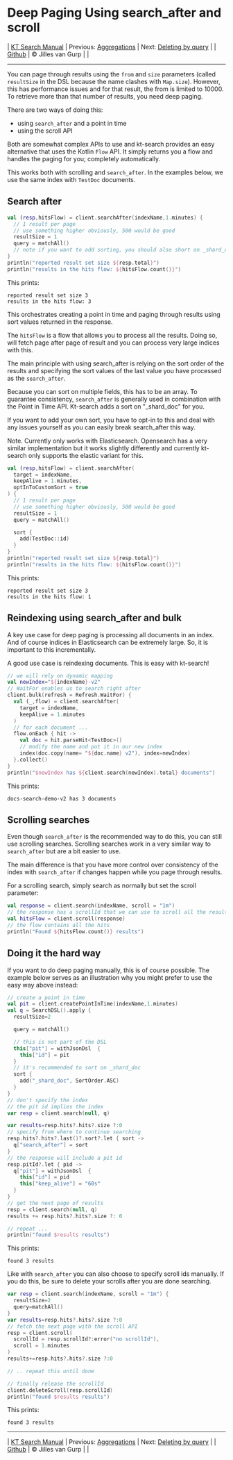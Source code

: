 # Deep Paging Using search_after and scroll 

| [KT Search Manual](README.md) | Previous: [Aggregations](Aggregations.md) | Next: [Deleting by query](DeleteByQuery.md) |
| [Github](https://github.com/jillesvangurp/kt-search) | &copy; Jilles van Gurp |  |

---                

You can page through results using the `from` and `size` parameters (called `resultSize` in the DSL because
the name clashes with `Map.size`). However, this has performance issues and for that result, the from is 
limited to 10000. To retrieve more than that number of results, you need deep paging.

There are two ways of doing this:

- using `search_after` and a point in time
- using the scroll API

Both are somewhat complex APIs to use and kt-search provides an easy alternative that uses
the Kotlin `Flow` API. It simply returns you a flow and handles the paging for you; completely automatically.

This works both with scrolling and `search_after`. In the examples below, we use the same index 
with `TestDoc` documents.

## Search after

```kotlin
val (resp,hitsFlow) = client.searchAfter(indexName,1.minutes) {
  // 1 result per page
  // use something higher obviously, 500 would be good
  resultSize = 1
  query = matchAll()
  // note if you want to add sorting, you should also short on _shard_doc
}
println("reported result set size ${resp.total}")
println("results in the hits flow: ${hitsFlow.count()}")
```

This prints:
 
```
reported result set size 3
results in the hits flow: 3

```

This orchestrates creating a point in time and paging through results using 
sort values returned in the response.

The `hitsFlow` is a flow that allows you to process all the results. Doing so, will 
fetch page after page of result and you can process very large indices with this.                                 

The main principle with using search_after is relying on the sort order of the results and specifying
the sort values of the last value you have processed as the `search_after`.

Because you can sort on multiple fields, this has to be an array. To guarantee consistency, `search_after`
is generally used in combination with the Point in Time API. Kt-search adds a sort on "_shard_doc" for you.

If you want to add your own sort, you have to opt-in to this and deal with any issues yourself as you can
easily break search_after this way.

Note. Currently only works with Elasticsearch. Opensearch has a very similar implementation but it works 
slightly differently and currently kt-search only supports the elastic variant for this.

```kotlin
val (resp,hitsFlow) = client.searchAfter(
  target = indexName,
  keepAlive = 1.minutes,
  optInToCustomSort = true
) {
  // 1 result per page
  // use something higher obviously, 500 would be good
  resultSize = 1
  query = matchAll()

  sort {
    add(TestDoc::id)
  }
}
println("reported result set size ${resp.total}")
println("results in the hits flow: ${hitsFlow.count()}")
```

This prints:
 
```
reported result set size 3
results in the hits flow: 1

```

## Reindexing using search_after and bulk

A key use case for deep paging is processing all documents in an index.
And of course indices in Elasticsearch can be extremely large. So, it is
important to this incrementally.

A good use case is reindexing documents. This is easy with kt-search!

```kotlin
// we will rely on dynamic mapping
val newIndex="${indexName}-v2"
// WaitFor enables us to search right after
client.bulk(refresh = Refresh.WaitFor) {
  val (_,flow) = client.searchAfter(
    target = indexName,
    keepAlive = 1.minutes
  )
  // for each document ...
  flow.onEach { hit ->
    val doc = hit.parseHit<TestDoc>()
    // modify the name and put it in our new index
    index(doc.copy(name= "${doc.name} v2"), index=newIndex)
  }.collect()
}
println("$newIndex has ${client.search(newIndex).total} documents")
```

This prints:
 
```
docs-search-demo-v2 has 3 documents

```

## Scrolling searches

Even though `search_after` is the recommended way to do this, you can still use scrolling searches. 
Scrolling searches work in a very similar way to `search_after` but are a bit easier to use.
 
The main difference is that you have more control over consistency of the index with `search_after` 
if changes happen while you page through results.

For a scrolling search, simply search as normally but set the scroll parameter:

```kotlin
val response = client.search(indexName, scroll = "1m")
// the response has a scrollId that we can use to scroll all the results
val hitsFlow = client.scroll(response)
// the flow contains all the hits
println("Found ${hitsFlow.count()} results")
```

## Doing it the hard way

If you want to do deep paging manually, this is of course possible. The example 
below serves as an illustration why you might prefer to use the easy way
above instead:

```kotlin
// create a point in time
val pit = client.createPointInTime(indexName,1.minutes)
val q = SearchDSL().apply {
  resultSize=2

  query = matchAll()

  // this is not part of the DSL
  this["pit"] = withJsonDsl  {
    this["id"] = pit
  }
  // it's recommended to sort on _shard_doc
  sort {
    add("_shard_doc", SortOrder.ASC)
  }
}
// don't specify the index
// the pit id implies the index
var resp = client.search(null, q)

var results=resp.hits?.hits?.size ?:0
// specify from where to continue searching
resp.hits?.hits?.last()?.sort?.let { sort ->
  q["search_after"] = sort
}
// the response will include a pit id
resp.pitId?.let { pid ->
  q["pit"] = withJsonDsl  {
    this["id"] = pid
    this["keep_alive"] = "60s"
  }
}
// get the next page of results
resp = client.search(null, q)
results += resp.hits?.hits?.size ?: 0

// repeat ...
println("found $results results")
```

This prints:
 
```
found 3 results

```

Like with `search_after` you can also choose to specify scroll ids manually. If you do this,
be sure to delete your scrolls after you are done searching.

```kotlin
var resp = client.search(indexName, scroll = "1m") {
  resultSize=2
  query=matchAll()
}
var results=resp.hits?.hits?.size ?:0
// fetch the next page with the scroll API
resp = client.scroll(
  scrollId = resp.scrollId?:error("no scrollId"),
  scroll = 1.minutes
)
results+=resp.hits?.hits?.size ?:0

// .. repeat this until done

// finally release the scrollId
client.deleteScroll(resp.scrollId)
println("found $results results")
```

This prints:
 
```
found 3 results

```



---

| [KT Search Manual](README.md) | Previous: [Aggregations](Aggregations.md) | Next: [Deleting by query](DeleteByQuery.md) |
| [Github](https://github.com/jillesvangurp/kt-search) | &copy; Jilles van Gurp |  |